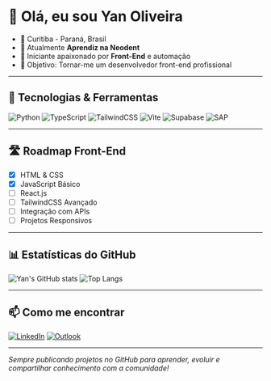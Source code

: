 # 👋 Olá, eu sou Yan Oliveira

- 📍 Curitiba - Paraná, Brasil
- 💼 Atualmente **Aprendiz na Neodent**
- 🚀 Iniciante apaixonado por **Front-End** e automação
- 🎯 Objetivo: Tornar-me um desenvolvedor front-end profissional

---

## 🔧 Tecnologias & Ferramentas
![Python](https://img.shields.io/badge/Python-3776AB?style=for-the-badge&logo=python&logoColor=white)
![TypeScript](https://img.shields.io/badge/TypeScript-007ACC?style=for-the-badge&logo=typescript&logoColor=white)
![TailwindCSS](https://img.shields.io/badge/TailwindCSS-38B2AC?style=for-the-badge&logo=tailwind-css&logoColor=white)
![Vite](https://img.shields.io/badge/Vite-646CFF?style=for-the-badge&logo=vite&logoColor=white)
![Supabase](https://img.shields.io/badge/Supabase-3FCF8E?style=for-the-badge&logo=supabase&logoColor=white)
![SAP](https://img.shields.io/badge/SAP-0FAAFF?style=for-the-badge&logo=sap&logoColor=white)

---

## 🛣️ Roadmap Front-End
- [x] HTML & CSS
- [x] JavaScript Básico
- [ ] React.js
- [ ] TailwindCSS Avançado
- [ ] Integração com APIs
- [ ] Projetos Responsivos

---

## 📊 Estatísticas do GitHub
![Yan's GitHub stats](https://github-readme-stats.vercel.app/api?username=Yan-Sykes&show_icons=true&theme=radical)
![Top Langs](https://github-readme-stats.vercel.app/api/top-langs/?username=Yan-Sykes&layout=compact&theme=radical)

---

## 📫 Como me encontrar
[![LinkedIn](https://img.shields.io/badge/LinkedIn-0077B5?style=for-the-badge&logo=linkedin&logoColor=white)](https://www.linkedin.com/in/yan-oliveira-724269236/)
[![Outlook](https://img.shields.io/badge/Outlook-0078D4?style=for-the-badge&logo=microsoft-outlook&logoColor=white)](mailto:yan_oliveira2003@hotmail.com)

---

*Sempre publicando projetos no GitHub para aprender, evoluir e compartilhar conhecimento com a comunidade!*
